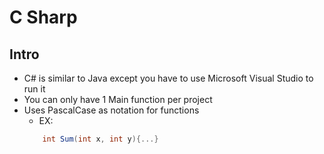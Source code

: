 # C Sharp
## Intro
- C# is similar to Java except you have to use Microsoft Visual Studio to run it
- You can only have 1 Main function per project
- Uses PascalCase as notation for functions
    - EX: 
    ```csharp
        int Sum(int x, int y){...}
    ```
